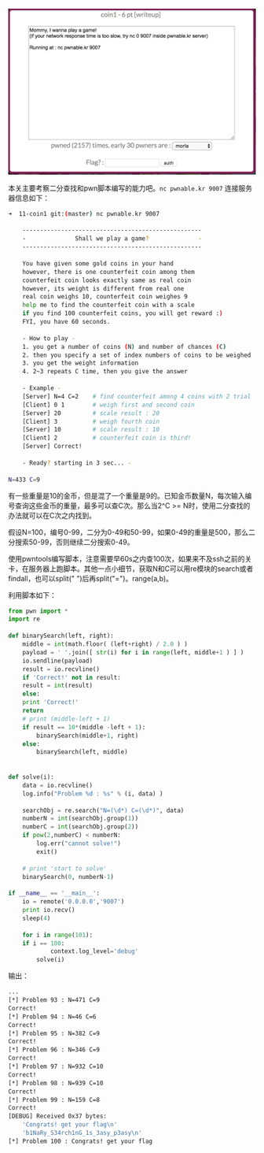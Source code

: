 ![image-20181006231345956](./img/image-20181006231345956.png)

本关主要考察二分查找和pwn脚本编写的能力吧。`nc pwnable.kr 9007` 连接服务器信息如下：

```bash
➜  11-coin1 git:(master) nc pwnable.kr 9007

	---------------------------------------------------
	-              Shall we play a game?              -
	---------------------------------------------------

	You have given some gold coins in your hand
	however, there is one counterfeit coin among them
	counterfeit coin looks exactly same as real coin
	however, its weight is different from real one
	real coin weighs 10, counterfeit coin weighes 9
	help me to find the counterfeit coin with a scale
	if you find 100 counterfeit coins, you will get reward :)
	FYI, you have 60 seconds.

	- How to play -
	1. you get a number of coins (N) and number of chances (C)
	2. then you specify a set of index numbers of coins to be weighed
	3. you get the weight information
	4. 2~3 repeats C time, then you give the answer

	- Example -
	[Server] N=4 C=2 	# find counterfeit among 4 coins with 2 trial
	[Client] 0 1 		# weigh first and second coin
	[Server] 20			# scale result : 20
	[Client] 3			# weigh fourth coin
	[Server] 10			# scale result : 10
	[Client] 2 			# counterfeit coin is third!
	[Server] Correct!

	- Ready? starting in 3 sec... -

N=433 C=9
```

有一些重量是10的金币，但是混了一个重量是9的。已知金币数量N，每次输入编号查询这些金币的重量，最多可以查C次。那么当2^C >= N时，使用二分查找的办法就可以在C次之内找到。

假设N=100，编号0-99，二分为0-49和50-99，如果0-49的重量是500，那么二分搜索50-99，否则继续二分搜索0-49。

使用pwntools编写脚本，注意需要早60s之内查100次，如果来不及ssh之前的关卡，在服务器上跑脚本。其他一点小细节，获取N和C可以用re模块的search或者findall，也可以split(" ")后再split("=")。range(a,b)。

利用脚本如下：

```python
from pwn import *
import re

def binarySearch(left, right):
    middle = int(math.floor( (left+right) / 2.0 ) )
    payload = ' '.join([ str(i) for i in range(left, middle+1 ) ] )
    io.sendline(payload)
    result = io.recvline()
    if 'Correct!' not in result:
	result = int(result)
    else:
	print 'Correct!'
	return
    # print (middle-left + 1)
    if result == 10*(middle -left + 1):
        binarySearch(middle+1, right)
    else:
        binarySearch(left, middle)


def solve(i):
    data = io.recvline()
    log.info("Problem %d : %s" % (i, data) )

    searchObj = re.search("N=(\d*) C=(\d*)", data)
    numberN = int(searchObj.group(1))
    numberC = int(searchObj.group(2))
    if pow(2,numberC) < numberN:
        log.err("cannot solve!")
        exit()

    # print 'start to solve'
    binarySearch(0, numberN-1)

if __name__ == '__main__':
    io = remote('0.0.0.0','9007')
    print io.recv()
    sleep(4)

    for i in range(101):
	if i == 100:
            context.log_level='debug'
        solve(i)
```

输出：

```bash
...
[*] Problem 93 : N=471 C=9
Correct!
[*] Problem 94 : N=46 C=6
Correct!
[*] Problem 95 : N=382 C=9
Correct!
[*] Problem 96 : N=346 C=9
Correct!
[*] Problem 97 : N=932 C=10
Correct!
[*] Problem 98 : N=939 C=10
Correct!
[*] Problem 99 : N=159 C=8
Correct!
[DEBUG] Received 0x37 bytes:
    'Congrats! get your flag\n'
    'b1NaRy_S34rch1nG_1s_3asy_p3asy\n'
[*] Problem 100 : Congrats! get your flag
```

